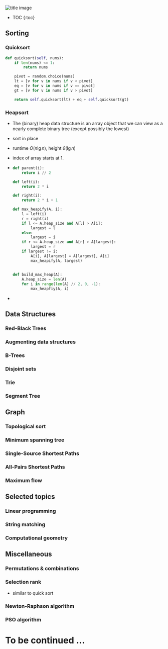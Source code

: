 ![title image](https://a.ksd-i.com/a/2016-09-17/84299-457783.jpg)

* TOC
{:toc}


## Sorting

### Quicksort

```python
def quicksort(self, nums):
    if len(nums) <= 1:
        return nums

    pivot = random.choice(nums)
    lt = [v for v in nums if v < pivot]
    eq = [v for v in nums if v == pivot]
    gt = [v for v in nums if v > pivot]

    return self.quicksort(lt) + eq + self.quicksort(gt)
```



### Heapsort

- The (binary) heap data structure is an array object that we can view as a nearly complete binary tree (except possibly the lowest)

- sort in place

- runtime $O(n \lg n)$, height $\theta(\lg  n)$ 

- index of array starts at 1.

- ```python
  def parent(i):
      return i // 2
  
  def left(i):
      return 2 * i
  
  def right(i):
      return 2 * i + 1

  def max_heapify(A, i):
      l = left(i)
      r = right(i)
      if l <= A.heap_size and A[l] > A[i]:
          largest = l
      else:
          largest = i
      if r <= A.heap_size and A[r] > A[largest]:
          largest = r
      if largest != i:
          A[i], A[largest] = A[largest], A[i]
          max_heapify(A, largest)
          
          
  def build_max_heap(A):
      A.heap_size = len(A)
      for i in range(len(A) // 2, 0, -1):
          max_heapfiy(A, i)
  ```

- 



## Data Structures

### Red-Black Trees

### Augmenting data structures

### B-Trees

### Disjoint sets

### Trie

### Segment Tree



## Graph

### Topological sort 

### Minimum spanning tree

### Single-Source Shortest Paths

### All-Pairs Shortest Paths 

### Maximum flow

## Selected topics

### Linear programming

### String matching

### Computational geometry

## Miscellaneous

### Permutations & combinations

### Selection rank 

- similar to quick sort



### Newton-Raphson algorithm

### PSO algorithm





# To be continued ...





